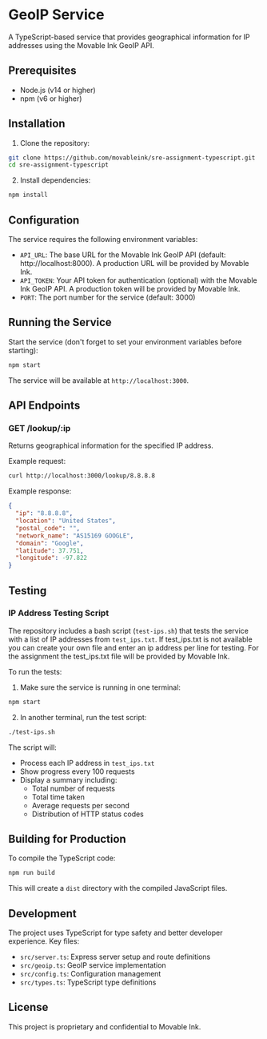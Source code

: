 # GeoIP Service

A TypeScript-based service that provides geographical information for IP addresses using the Movable Ink GeoIP API.

## Prerequisites

- Node.js (v14 or higher)
- npm (v6 or higher)

## Installation

1. Clone the repository:
```bash
git clone https://github.com/movableink/sre-assignment-typescript.git
cd sre-assignment-typescript
```

2. Install dependencies:
```bash
npm install
```

## Configuration

The service requires the following environment variables:

- `API_URL`: The base URL for the Movable Ink GeoIP API (default: http://localhost:8000).  A production URL will be provided by Movable Ink.
- `API_TOKEN`: Your API token for authentication (optional) with the Movable Ink GeoIP API.  A production token will be provided by Movable Ink.
- `PORT`: The port number for the service (default: 3000)

## Running the Service

Start the service (don't forget to set your environment variables before starting):
```bash
npm start
```

The service will be available at `http://localhost:3000`.

## API Endpoints

### GET /lookup/:ip

Returns geographical information for the specified IP address.

Example request:
```bash
curl http://localhost:3000/lookup/8.8.8.8
```

Example response:
```json
{
  "ip": "8.8.8.8",
  "location": "United States",
  "postal_code": "",
  "network_name": "AS15169 GOOGLE",
  "domain": "Google",
  "latitude": 37.751,
  "longitude": -97.822
}
```

## Testing

### IP Address Testing Script

The repository includes a bash script (`test-ips.sh`) that tests the service with a list of IP addresses from `test_ips.txt`.  If test_ips.txt is not available you can create your own file and enter an ip address per line for testing.  For the assignment the test_ips.txt file will be provided by Movable Ink.

To run the tests:

1. Make sure the service is running in one terminal:
```bash
npm start
```

2. In another terminal, run the test script:
```bash
./test-ips.sh
```

The script will:
- Process each IP address in `test_ips.txt`
- Show progress every 100 requests
- Display a summary including:
  - Total number of requests
  - Total time taken
  - Average requests per second
  - Distribution of HTTP status codes

## Building for Production

To compile the TypeScript code:
```bash
npm run build
```

This will create a `dist` directory with the compiled JavaScript files.

## Development

The project uses TypeScript for type safety and better developer experience. Key files:

- `src/server.ts`: Express server setup and route definitions
- `src/geoip.ts`: GeoIP service implementation
- `src/config.ts`: Configuration management
- `src/types.ts`: TypeScript type definitions

## License

This project is proprietary and confidential to Movable Ink.
